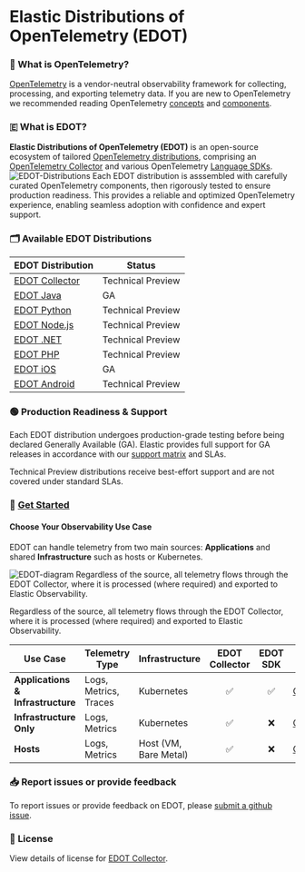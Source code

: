 # Elastic Distributions of OpenTelemetry (EDOT)

### 🔭 What is OpenTelemetry?
[OpenTelemetry](https://opentelemetry.io/docs/) is a vendor-neutral observability framework for collecting, processing, and exporting telemetry data. If you are new to OpenTelemetry we recommended reading OpenTelemetry [concepts](https://opentelemetry.io/docs/concepts/) and [components](https://opentelemetry.io/docs/concepts/components/).

### 🇪 What is EDOT?

**Elastic Distributions of OpenTelemetry (EDOT)** is an open-source ecosystem of tailored [OpenTelemetry distributions](https://opentelemetry.io/docs/concepts/distributions/), comprising an [OpenTelemetry Collector](https://opentelemetry.io/docs/collector/) and various OpenTelemetry [Language SDKs](https://opentelemetry.io/docs/languages/).
![EDOT-Distributions](docs/images/EDOT-SDKs-Collector.png)
Each EDOT distribution is asssembled with carefully curated OpenTelemetry components, then rigorously tested to ensure production readiness. This provides a reliable and optimized OpenTelemetry experience, enabling seamless adoption with confidence and expert support.

### 🗂️ Available EDOT Distributions

| EDOT Distribution  | Status |
|-------------------|---------------|
| [EDOT Collector](docs/EDOT-collector/README.md) | Technical Preview |
| [EDOT Java](https://github.com/elastic/elastic-otel-java) | GA |
| [EDOT Python](https://github.com/elastic/elastic-otel-python) | Technical Preview |
| [EDOT Node.js](https://github.com/elastic/elastic-otel-node) | Technical Preview |
| [EDOT .NET](https://github.com/elastic/elastic-otel-dotnet) | Technical Preview |
| [EDOT PHP](https://github.com/elastic/elastic-otel-php) | Technical Preview |
| [EDOT iOS](https://github.com/elastic/apm-agent-ios) | GA |
| [EDOT Android](https://github.com/elastic/apm-agent-android) | Technical Preview |

### 🟢 Production Readiness & Support
Each EDOT distribution undergoes production-grade testing before being declared Generally Available (GA). Elastic provides full support for GA releases in accordance with our [support matrix](https://www.elastic.co/support/matrix) and SLAs.

Technical Preview distributions receive best-effort support and are not covered under standard SLAs.

### 🚀 [Get Started](quickstart-guide.md)

#### Choose Your Observability Use Case

EDOT can handle telemetry from two main sources: **Applications** and shared **Infrastructure** such as hosts or Kubernetes.

![EDOT-diagram](docs/images/EDOT-diagram.png)
Regardless of the source, all telemetry flows through the EDOT Collector, where it is processed (where required) and exported to Elastic Observability.


Regardless of the source, all telemetry flows through the EDOT Collector, where it is processed (where required) and exported to Elastic Observability.

| **Use Case**                 | **Telemetry Type**         | **Infrastructure**        | <div align="center">**EDOT Collector**</div> | <div align="center">**EDOT SDK**</div> | <div align="center">**Setup EDOT**</div> |
|------------------------------|---------------------------|---------------------------|:----------------------------------:|:----------------------------------:|----------------------|
| **Applications & Infrastructure** | Logs, Metrics, Traces | Kubernetes                 | ✅ | ✅ | [Quickstart](https://github.com/elastic/opentelemetry/blob/main/quickstart-guide.md#%EF%B8%8F-kubernetes---infrastructure--application--monitoring)|
| **Infrastructure Only**      | Logs, Metrics            | Kubernetes                 | ✅ | ❌ | [Quickstart]([quickstart-guide.md](https://github.com/elastic/opentelemetry/blob/main/quickstart-guide.md#%EF%B8%8F-kubernetes---infrastructure--application--monitoring))|
| **Hosts**      | Logs, Metrics            | Host (VM, Bare Metal)      | ✅ | ❌ | [Quickstart](https://github.com/elastic/opentelemetry/blob/main/quickstart-guide.md#%EF%B8%8F-hosts-monitoring-and-log-collection) |

### 📥 Report issues or provide feedback
To report issues or provide feedback on EDOT, please [submit a github issue](https://github.com/elastic/opentelemetry/issues/new/choose).


### 📄 License
View details of license for [EDOT Collector](https://github.com/elastic/elastic-agent/blob/main/LICENSE.txt). 